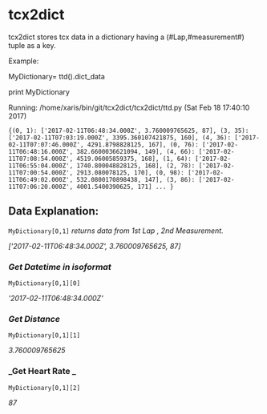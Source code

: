 # tcx2dict

tcx2dict stores tcx data in a dictionary having a (#Lap,#measurement#) tuple as a key.

Example:


MyDictionary= ttd().dict_data

print MyDictionary


Running: /home/xaris/bin/git/tcx2dict/tcx2dict/ttd.py (Sat Feb 18 17:40:10 2017)

`{(0, 1): ['2017-02-11T06:48:34.000Z', 3.760009765625, 87], (3, 35): ['2017-02-11T07:03:19.000Z', 3395.360107421875, 160], (4, 36): ['2017-02-11T07:07:46.000Z', 4291.8798828125, 167], (0, 76): ['2017-02-11T06:48:16.000Z', 382.6600036621094, 149], (4, 66): ['2017-02-11T07:08:54.000Z', 4519.06005859375, 168], (1, 64): ['2017-02-11T06:55:04.000Z', 1740.800048828125, 168], (2, 78): ['2017-02-11T07:00:54.000Z', 2913.080078125, 170], (0, 98): ['2017-02-11T06:49:02.000Z', 532.0800170898438, 147], (3, 86): ['2017-02-11T07:06:20.000Z', 4001.5400390625, 171]
...
}`


## Data Explanation:

`MyDictionary[0,1]` _returns data from 1st Lap , 2nd Measurement._

_['2017-02-11T06:48:34.000Z', 3.760009765625, 87]_

### _Get Datetime in isoformat_
`MyDictionary[0,1][0]`

_'2017-02-11T06:48:34.000Z'_

### _Get Distance_
`MyDictionary[0,1][1]`

_3.760009765625_

### _Get Heart Rate _
`MyDictionary[0,1][2]`

_87_
